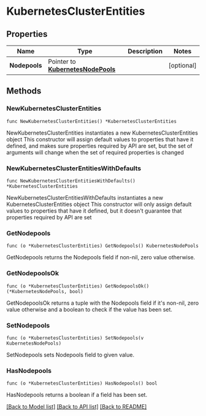 # KubernetesClusterEntities

## Properties

Name | Type | Description | Notes
------------ | ------------- | ------------- | -------------
**Nodepools** | Pointer to [**KubernetesNodePools**](KubernetesNodePools.md) |  | [optional] 

## Methods

### NewKubernetesClusterEntities

`func NewKubernetesClusterEntities() *KubernetesClusterEntities`

NewKubernetesClusterEntities instantiates a new KubernetesClusterEntities object
This constructor will assign default values to properties that have it defined,
and makes sure properties required by API are set, but the set of arguments
will change when the set of required properties is changed

### NewKubernetesClusterEntitiesWithDefaults

`func NewKubernetesClusterEntitiesWithDefaults() *KubernetesClusterEntities`

NewKubernetesClusterEntitiesWithDefaults instantiates a new KubernetesClusterEntities object
This constructor will only assign default values to properties that have it defined,
but it doesn't guarantee that properties required by API are set

### GetNodepools

`func (o *KubernetesClusterEntities) GetNodepools() KubernetesNodePools`

GetNodepools returns the Nodepools field if non-nil, zero value otherwise.

### GetNodepoolsOk

`func (o *KubernetesClusterEntities) GetNodepoolsOk() (*KubernetesNodePools, bool)`

GetNodepoolsOk returns a tuple with the Nodepools field if it's non-nil, zero value otherwise
and a boolean to check if the value has been set.

### SetNodepools

`func (o *KubernetesClusterEntities) SetNodepools(v KubernetesNodePools)`

SetNodepools sets Nodepools field to given value.

### HasNodepools

`func (o *KubernetesClusterEntities) HasNodepools() bool`

HasNodepools returns a boolean if a field has been set.


[[Back to Model list]](../README.md#documentation-for-models) [[Back to API list]](../README.md#documentation-for-api-endpoints) [[Back to README]](../README.md)


